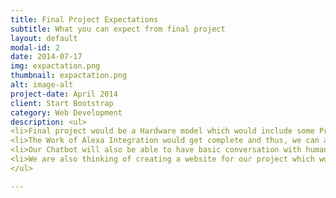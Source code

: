 ```yaml
---
title: Final Project Expectations
subtitle: What you can expect from final project
layout: default
modal-id: 2
date: 2014-07-17
img: expactation.png
thumbnail: expactation.png
alt: image-alt
project-date: April 2014
client: Start Bootstrap
category: Web Development
description: <ul>
<li>Final project would be a Hardware model which would include some Prototype devices like light, fan,etc. which we can control with the help of our ChatBot via Telegram.</li>
<li>The Work of Alexa Integration would get complete and thus, we can also operate our devices with the help of Alexa.</li>
<li>Our Chatbot will also be able to have basic conversation with humans and also give information regarding news, weather,etc.</li>
<li>We are also thinking of creating a website for our project which would be able to answer all the queries regarding S.A.S.H.A and give a brief introduction of the various features.</li>
</ul>

---
```

